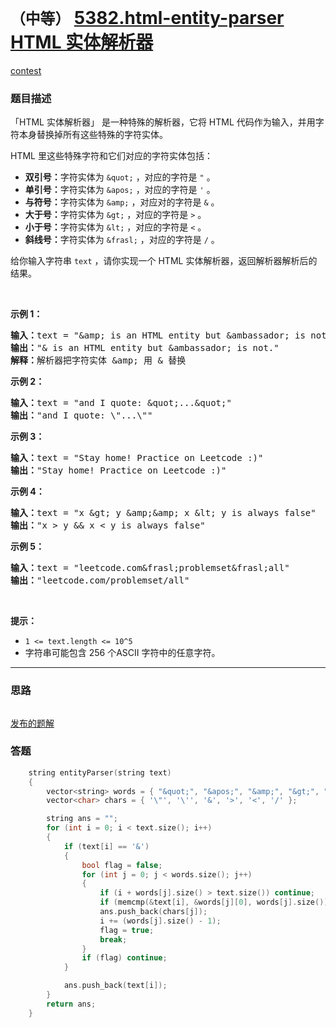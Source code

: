 # `（中等）` [5382.html-entity-parser HTML 实体解析器](https://leetcode-cn.com/problems/html-entity-parser/)

[contest](https://leetcode-cn.com/contest/weekly-contest-184/problems/html-entity-parser/)

### 题目描述
<p>「HTML&nbsp;实体解析器」 是一种特殊的解析器，它将 HTML 代码作为输入，并用字符本身替换掉所有这些特殊的字符实体。</p>

<p>HTML 里这些特殊字符和它们对应的字符实体包括：</p>

<ul>
	<li><strong>双引号：</strong>字符实体为&nbsp;<code>&amp;quot;</code>&nbsp;，对应的字符是&nbsp;<code>"</code>&nbsp;。</li>
	<li><strong>单引号：</strong>字符实体为&nbsp;<code>&amp;apos;</code>&nbsp;，对应的字符是&nbsp;<code>'</code>&nbsp;。</li>
	<li><strong>与符号：</strong>字符实体为&nbsp;<code>&amp;amp;</code>&nbsp;，对应对的字符是&nbsp;<code>&amp;</code>&nbsp;。</li>
	<li><strong>大于号：</strong>字符实体为&nbsp;<code>&amp;gt;</code>&nbsp;，对应的字符是&nbsp;<code>&gt;</code>&nbsp;。</li>
	<li><strong>小于号：</strong>字符实体为&nbsp;<code>&amp;lt;</code>&nbsp;，对应的字符是&nbsp;<code>&lt;</code>&nbsp;。</li>
	<li><strong>斜线号：</strong>字符实体为&nbsp;<code>&amp;frasl;</code>&nbsp;，对应的字符是&nbsp;<code>/</code>&nbsp;。</li>
</ul>

<p>给你输入字符串&nbsp;<code>text</code>&nbsp;，请你实现一个 HTML&nbsp;实体解析器，返回解析器解析后的结果。</p>

<p>&nbsp;</p>

<p><strong>示例 1：</strong></p>

<pre><strong>输入：</strong>text = "&amp;amp; is an HTML entity but &amp;ambassador; is not."
<strong>输出：</strong>"&amp; is an HTML entity but &amp;ambassador; is not."
<strong>解释：</strong>解析器把字符实体 &amp;amp; 用 &amp; 替换
</pre>

<p><strong>示例&nbsp;2：</strong></p>

<pre><strong>输入：</strong>text = "and I quote: &amp;quot;...&amp;quot;"
<strong>输出：</strong>"and I quote: \"...\""
</pre>

<p><strong>示例 3：</strong></p>

<pre><strong>输入：</strong>text = "Stay home! Practice on Leetcode :)"
<strong>输出：</strong>"Stay home! Practice on Leetcode :)"
</pre>

<p><strong>示例 4：</strong></p>

<pre><strong>输入：</strong>text = "x &amp;gt; y &amp;amp;&amp;amp; x &amp;lt; y is always false"
<strong>输出：</strong>"x &gt; y &amp;&amp; x &lt; y is always false"
</pre>

<p><strong>示例 5：</strong></p>

<pre><strong>输入：</strong>text = "leetcode.com&amp;frasl;problemset&amp;frasl;all"
<strong>输出：</strong>"leetcode.com/problemset/all"
</pre>

<p>&nbsp;</p>

<p><strong>提示：</strong></p>

<ul>
	<li><code>1 &lt;= text.length &lt;= 10^5</code></li>
	<li>字符串可能包含 256 个ASCII 字符中的任意字符。</li>
</ul>

            

---
### 思路
```
```

[发布的题解](https://leetcode-cn.com/problems/html-entity-parser/solution/problemshtml-entity-parser-by-ikaruga/)

### 答题
``` C++
    string entityParser(string text) 
    {
        vector<string> words = { "&quot;", "&apos;", "&amp;", "&gt;", "&lt;", "&frasl;" };
        vector<char> chars = { '\"', '\'', '&', '>', '<', '/' };

        string ans = "";
        for (int i = 0; i < text.size(); i++)
        {
            if (text[i] == '&')
            {
                bool flag = false;
                for (int j = 0; j < words.size(); j++)
                {
                    if (i + words[j].size() > text.size()) continue;
                    if (memcmp(&text[i], &words[j][0], words[j].size()) != 0) continue;
                    ans.push_back(chars[j]);
                    i += (words[j].size() - 1);
                    flag = true;
                    break;
                }
                if (flag) continue;
            }

            ans.push_back(text[i]);
        }
        return ans;
    }
```




